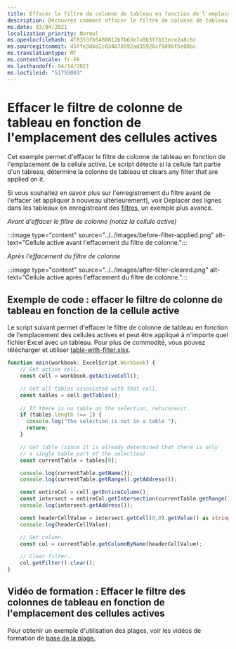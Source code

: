 ```yaml
---
title: Effacer le filtre de colonne de tableau en fonction de l'emplacement des cellules actives
description: Découvrez comment effacer le filtre de colonne de tableau en fonction de l'emplacement des cellules actives.
ms.date: 03/04/2021
localization_priority: Normal
ms.openlocfilehash: 4f8353fb5480812b7b63e7a9b3ffb11ece2a8c6c
ms.sourcegitcommit: 45ffe3dbd2c834b78592ad35928cf8096f5e80bc
ms.translationtype: MT
ms.contentlocale: fr-FR
ms.lasthandoff: 04/14/2021
ms.locfileid: "51755083"
---
```

# <a name="clear-table-column-filter-based-on-active-cell-location"></a>Effacer le filtre de colonne de tableau en fonction de l'emplacement des cellules actives

Cet exemple permet d'effacer le filtre de colonne de tableau en fonction de l'emplacement de la cellule active. Le script détecte si la cellule fait partie d'un tableau, détermine la colonne de tableau et clears any filter that are applied on it.

Si vous souhaitez en savoir plus sur l'enregistrement du filtre avant de l'effacer (et appliquer à nouveau ultérieurement), voir Déplacer des lignes dans les tableaux en enregistreant des [filtres](move-rows-across-tables.md), un exemple plus avancé.

_Avant d'effacer le filtre de colonne (notez la cellule active)_

:::image type="content" source="../../images/before-filter-applied.png" alt-text="Cellule active avant l'effacement du filtre de colonne.":::

_Après l'effacement du filtre de colonne_

:::image type="content" source="../../images/after-filter-cleared.png" alt-text="Cellule active après l'effacement du filtre de colonne.":::

## <a name="sample-code-clear-table-column-filter-based-on-active-cell"></a>Exemple de code : effacer le filtre de colonne de tableau en fonction de la cellule active

Le script suivant permet d'effacer le filtre de colonne de tableau en fonction de l'emplacement des cellules actives et peut être appliqué à n'importe quel fichier Excel avec un tableau. Pour plus de commodité, vous pouvez télécharger et utiliser <a href="table-with-filter.xlsx">table-with-filter.xlsx</a>.

```TypeScript
function main(workbook: ExcelScript.Workbook) {
    // Get active cell.
    const cell = workbook.getActiveCell();

    // Get all tables associated with that cell.
    const tables = cell.getTables();
    
    // If there is no table on the selection, return/exit.
    if (tables.length !== 1) {
      console.log("The selection is not in a table.");
      return;
    }

    // Get table (since it is already determined that there is only
    // a single table part of the selection).
    const currentTable = tables[0];

    console.log(currentTable.getName());
    console.log(currentTable.getRange().getAddress());

    const entireCol = cell.getEntireColumn();
    const intersect = entireCol.getIntersection(currentTable.getRange());
    console.log(intersect.getAddress());

    const headerCellValue = intersect.getCell(0,0).getValue() as string;
    console.log(headerCellValue);

    // Get column.
    const col = currentTable.getColumnByName(headerCellValue);

    // Clear filter.
    col.getFilter().clear();
}
```

## <a name="training-video-clear-table-column-filter-based-on-active-cell-location"></a>Vidéo de formation : Effacer le filtre des colonnes de tableau en fonction de l'emplacement des cellules actives

Pour obtenir un exemple d'utilisation des plages, voir les vidéos de formation de [base de la plage.](range-basics.md#training-videos-range-basics)
